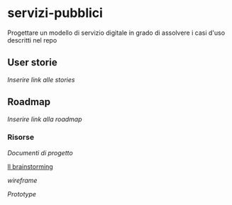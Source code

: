 # servizi-pubblici
Progettare un modello di servizio digitale in grado di assolvere i casi d'uso descritti nel repo

## User storie
*Inserire link alle stories*

## Roadmap
*Inserire link alla roadmap*

### Risorse

*Documenti di progetto*

[Il brainstorming](https://trello.com/b/9b5L25Rs/pagare-on-line-i-servizi-pubblici-brainstorming)

*wireframe*

*Prototype*
